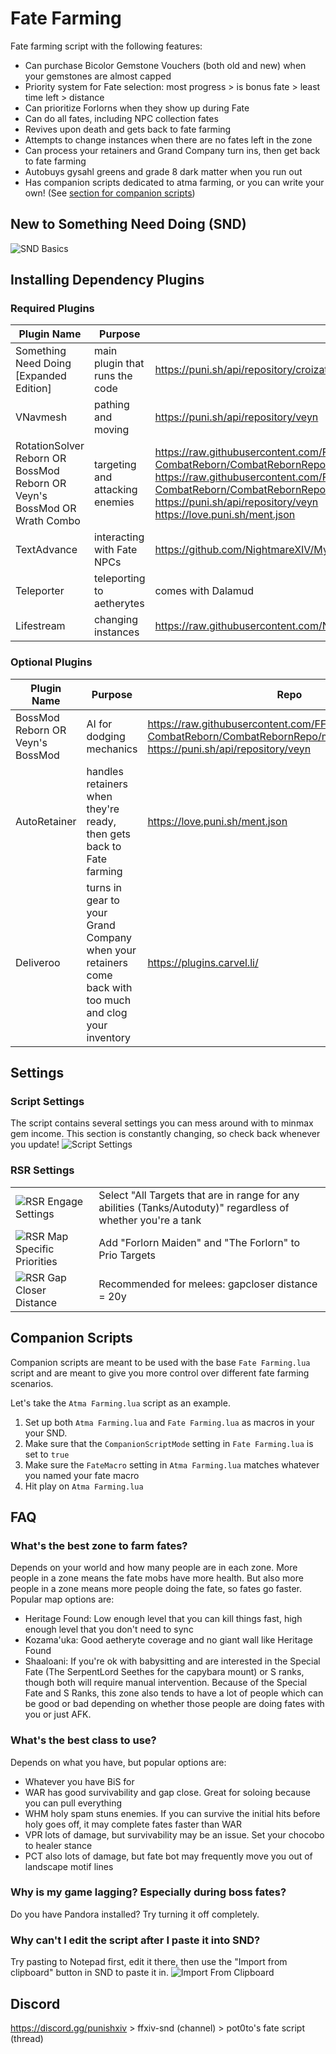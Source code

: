 # Fate Farming
Fate farming script with the following features:
- Can purchase Bicolor Gemstone Vouchers (both old and new) when your gemstones are almost capped
- Priority system for Fate selection:  most progress > is bonus fate > least time left > distance
- Can prioritize Forlorns when they show up during Fate
- Can do all fates, including NPC collection fates
- Revives upon death and gets back to fate farming
- Attempts to change instances when there are no fates left in the zone
- Can process your retainers and Grand Company turn ins, then get back to fate farming
- Autobuys gysahl greens and grade 8 dark matter when you run out
- Has companion scripts dedicated to atma farming, or you can write your own! (See [section for companion scripts](#companion-scripts))

## New to Something Need Doing (SND)
![SND Basics](img/SNDBasics.png)

## Installing Dependency Plugins
### Required Plugins
| Plugin Name | Purpose | Repo |
|-------------|---------|------|
| Something Need Doing [Expanded Edition] | main plugin that runs the code | https://puni.sh/api/repository/croizat |
| VNavmesh | pathing and moving | https://puni.sh/api/repository/veyn |
| RotationSolver Reborn OR<br>BossMod Reborn OR<br>Veyn's BossMod OR<br>Wrath Combo | targeting and attacking enemies | https://raw.githubusercontent.com/FFXIV-CombatReborn/CombatRebornRepo/main/pluginmaster.json<br>https://raw.githubusercontent.com/FFXIV-CombatReborn/CombatRebornRepo/main/pluginmaster.json<br>https://puni.sh/api/repository/veyn<br>https://love.puni.sh/ment.json |
| TextAdvance | interacting with Fate NPCs | https://github.com/NightmareXIV/MyDalamudPlugins/raw/main/pluginmaster.json |
| Teleporter | teleporting to aetherytes | comes with Dalamud |
| Lifestream | changing instances | https://raw.githubusercontent.com/NightmareXIV/MyDalamudPlugins/main/pluginmaster.json |

### Optional Plugins
| Plugin Name | Purpose | Repo |
|-------------|---------|------|
| BossMod Reborn OR Veyn's BossMod | AI for dodging mechanics | https://raw.githubusercontent.com/FFXIV-CombatReborn/CombatRebornRepo/main/pluginmaster.json<br>https://puni.sh/api/repository/veyn |
| AutoRetainer | handles retainers when they're ready, then gets back to Fate farming | https://love.puni.sh/ment.json |
| Deliveroo | turns in gear to your Grand Company when your retainers come back with too much and clog your inventory | https://plugins.carvel.li/ |

## Settings
### Script Settings
The script contains several settings you can mess around with to minmax gem income. This section is constantly changing, so check back whenever you update!
![Script Settings](img/ScriptSettings.png)

### RSR Settings
| | |
|--|--|
| ![RSR Engage Settings](img/RSREngageSettings.png) | Select "All Targets that are in range for any abilities (Tanks/Autoduty)" regardless of whether you're a tank |
| ![RSR Map Specific Priorities](img/RSRMapSpecificPriorities.png) | Add "Forlorn Maiden" and "The Forlorn" to Prio Targets |
| ![RSR Gap Closer Distance](img/RSRGapCloserDistance.png) | Recommended for melees: gapcloser distance = 20y |

## Companion Scripts
Companion scripts are meant to be used with the base `Fate Farming.lua` script
and are meant to give you more control over different fate farming scenarios.

Let's take the `Atma Farming.lua` script as an example.

1. Set up both `Atma Farming.lua` and `Fate Farming.lua` as macros in your your SND.
2. Make sure that the `CompanionScriptMode` setting in `Fate Farming.lua` is set to `true`
3. Make sure the `FateMacro` setting in `Atma Farming.lua` matches whatever you named your fate macro
4. Hit play on `Atma Farming.lua`

## FAQ
### What's the best zone to farm fates?
Depends on your world and how many people are in each zone. More people in a
zone means the fate mobs have more health. But also more people in a zone means
more people doing the fate, so fates go faster. Popular map options are:
- Heritage Found: Low enough level that you can kill things fast, high enough
level that you don't need to sync
- Kozama'uka: Good aetheryte coverage and no giant wall like Heritage Found
- Shaaloani: If you're ok with babysitting and are interested in the Special
Fate (The SerpentLord Seethes for the capybara mount) or S ranks, though both
will require manual intervention. Because of the Special Fate and S Ranks, this
zone also tends to have a lot of people which can be good or bad depending on
whether those people are doing fates with you or just AFK.
### What's the best class to use?
Depends on what you have, but popular options are:
- Whatever you have BiS for
- WAR has good survivability and gap close. Great for soloing because you can
pull everything
- WHM holy spam stuns enemies. If you can survive the initial hits before holy
goes off, it may complete fates faster than WAR
- VPR lots of damage, but survivability may be an issue. Set your chocobo to
healer stance
- PCT also lots of damage, but fate bot may frequently move you out of landscape
motif lines
### Why is my game lagging? Especially during boss fates?
Do you have Pandora installed? Try turning it off completely.
### Why can't I edit the script after I paste it into SND?
Try pasting to Notepad first, edit it there, then use the "Import from clipboard"
button in SND to paste it in.
![Import From Clipboard](img/ImportFromClipboard.png)

## Discord
https://discord.gg/punishxiv > ffxiv-snd (channel) > pot0to's fate script (thread)